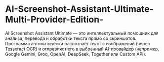# AI-Screenshot-Assistant-Ultimate-Multi-Provider-Edition-
AI Screenshot Assistant Ultimate — это интеллектуальный помощник для анализа, перевода и обработки текста прямо со скриншотов. Программа автоматически распознаёт текст с изображений (через Tesseract OCR) и отправляет его в выбранный AI-провайдер (например, Google Gemini, Groq, OpenAI, DeepSeek, Together или Custom API).
